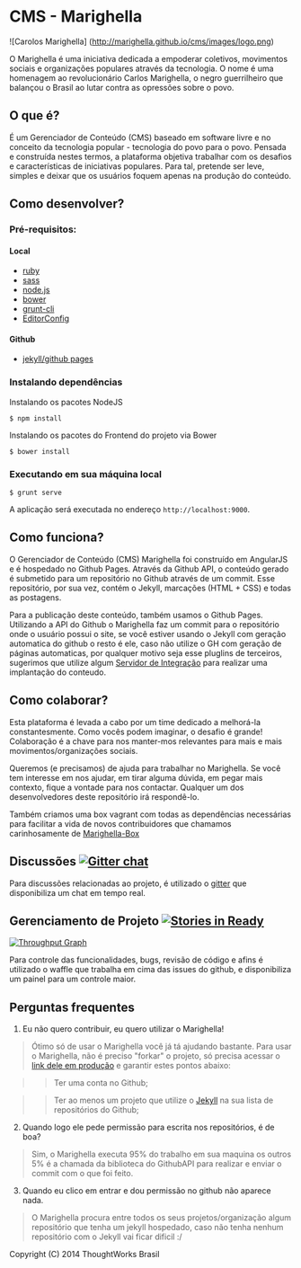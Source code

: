 # CMS - Marighella


![Carolos Marighella]
(http://marighella.github.io/cms/images/logo.png)

O Marighella é uma iniciativa dedicada a empoderar coletivos, movimentos sociais e organizações populares através da tecnologia. O nome é uma homenagem ao revolucionário Carlos Marighella, o negro guerrilheiro que balançou o Brasil ao lutar contra as opressões sobre o povo.


## O que é?

É um Gerenciador de Conteúdo (CMS) baseado em software livre e no conceito da tecnologia popular - tecnologia do povo para o povo. Pensada e construída nestes termos, a plataforma objetiva trabalhar com os desafios e características de iniciativas populares. Para tal, pretende ser leve, simples e deixar que os usuários foquem apenas na produção do conteúdo.


## Como desenvolver?


### Pré-requisitos:

#### Local

* [ruby](https://www.ruby-lang.org/en/installation/)
* [sass](http://sass-lang.com/install)
* [node.js](https://github.com/joyent/node/wiki/Installing-Node.js-via-package-manager)
* [bower](http://bower.io/#install-bower)
* [grunt-cli](http://gruntjs.com/getting-started)
* [EditorConfig](http://editorconfig.org/#overview)

#### Github

* [jekyll/github pages](http://jekyllrb.com/)


### Instalando dependências


Instalando os pacotes NodeJS

``
$ npm install
``

Instalando os pacotes do Frontend do projeto via Bower

``
$ bower install
``


### Executando em sua máquina local
``
$ grunt serve
``

A aplicação será executada no endereço `http://localhost:9000`.


## Como funciona?

O Gerenciador de Conteúdo (CMS) Marighella foi construído em AngularJS e é hospedado no Github Pages. Através da Github API, o conteúdo gerado é submetido para um repositório no Github através de um commit. Esse repositório, por sua vez, contém o Jekyll, marcações (HTML + CSS) e todas as postagens.

Para a publicação deste conteúdo, também usamos o Github Pages. Utilizando a API do Github o Marighella faz um commit para o repositório onde o usuário possui o site, se você estiver usando o Jekyll com geração automatica do github o resto é ele, caso não utilize o GH com geração de páginas automaticas, por qualquer motivo seja esse pluglins de terceiros, sugerimos que utilize algum [Servidor de Integração](snap-ci.com) para realizar uma implantação do conteudo.


## Como colaborar?

Esta plataforma é levada a cabo por um time dedicado a melhorá-la constantesmente. Como vocês podem imaginar, o desafio é grande! Colaboração é a chave para nos manter-mos relevantes para mais e mais movimentos/organizações sociais.

Queremos (e precisamos) de ajuda para trabalhar no Marighella. Se você tem interesse em nos ajudar, em tirar alguma dúvida, em pegar mais contexto, fique a vontade para nos contactar. Qualquer um dos desenvolvedores deste repositório irá respondê-lo. 

Também criamos uma box vagrant com todas as dependências necessárias para facilitar a vida de novos contribuidores que chamamos carinhosamente de [Marighella-Box](https://github.com/marighella/marighella-box)


## Discussões [![Gitter chat](https://badges.gitter.im/marighella/cms.png)](https://gitter.im/marighella/cms)

Para discussões relacionadas ao projeto, é utilizado o [gitter](https://gitter.im) que disponibiliza
um chat em tempo real.


## Gerenciamento de Projeto [![Stories in Ready](https://badge.waffle.io/marighella/cms.png?label=ready&title=Ready)](https://waffle.io/marighella/cms)

[![Throughput Graph](https://graphs.waffle.io/marighella/cms/throughput.svg)](https://waffle.io/marighella/cms/metrics)

Para controle das funcionalidades, bugs, revisão de código e afins é utilizado o waffle que trabalha em cima das issues do github, e disponibiliza um painel para um controle maior.


## Perguntas frequentes

1. Eu não quero contribuir, eu quero utilizar o Marighella!
> Ótimo só de usar o Marighella você já tá ajudando bastante. Para usar o Marighella, não é preciso "forkar" o projeto, só precisa acessar o [link dele em produção](http://marighella.github.io/cms) e garantir estes pontos abaixo:

>> Ter uma conta no Github;

>> Ter ao menos um projeto que utilize o [Jekyll](http://jekyllrb.com) na sua lista de repositórios do Github;

2. Quando logo ele pede permissão para escrita nos repositórios, é de boa?
> Sim, o Marighella executa 95% do trabalho em sua maquina os outros 5% é a chamada da biblioteca do GithubAPI para realizar e enviar o commit com o que foi feito.

3. Quando eu clico em entrar e dou permissão no github não aparece nada.
> O Marighella procura entre todos os seus projetos/organização algum repositório que tenha um jekyll hospedado, caso não tenha nenhum repositório com o Jekyll vai ficar dificil :/



Copyright (C) 2014  ThoughtWorks Brasil
